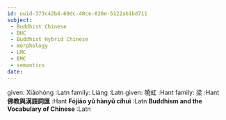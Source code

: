```yaml
---
id: uuid-373c42b4-69dc-40ce-820e-5122ab1bd711
subject: 
 - Buddhist Chinese
 - BHC
 - Buddhist Hybrid Chinese
 - morphology
 - LMC
 - EMC
 - semantics
date: 
---
```


given: Xiǎohóng :Latn
family: Liáng :Latn
given: 曉虹 :Hant
family: 梁 :Hant
**佛教與漢語詞匯** :Hant
**Fójiào yǔ hànyǔ cíhuì** :Latn
**Buddhism and the Vocabulary of Chinese** :Latn
